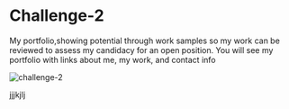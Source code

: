 # Challenge-2
My portfolio,showing potential through work samples so my work can be reviewed to assess my candidacy for an open position.
You will see my portfolio with links about me, my work, and contact info 

![challenge-2](https://user-images.githubusercontent.com/127154382/228955408-16ae4d7d-bc4a-4b85-8bff-c8d60ff81530.jpg)

jjjkjlj